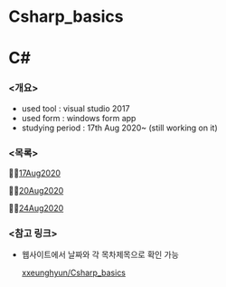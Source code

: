 # Csharp_basics

# C#

### <개요>

- used tool : visual studio 2017
- used form : windows form app
- studying period : 17th Aug 2020~ (still working on it)

### <목록>

🙆‍♀️[17Aug2020](C#%2003503b3137804e2db245ba8890012704/17Aug2020%20b3e2ebb91c2346298e803902a1e03080.md)

🙆‍♀️[20Aug2020](C#%2003503b3137804e2db245ba8890012704/20Aug2020%20fa92a74513854b819c5d3fb02c6bfa40.md)

🙆‍♀️[24Aug2020](C#%2003503b3137804e2db245ba8890012704/24Aug2020%20d2d9da1af215421b98e0d43aff44969c.md)

### <참고 링크>

- 웹사이트에서 날짜와 각 목차제목으로 확인 가능

    [xxeunghyun/Csharp_basics](https://github.com/xxeunghyun/Csharp_basics)
